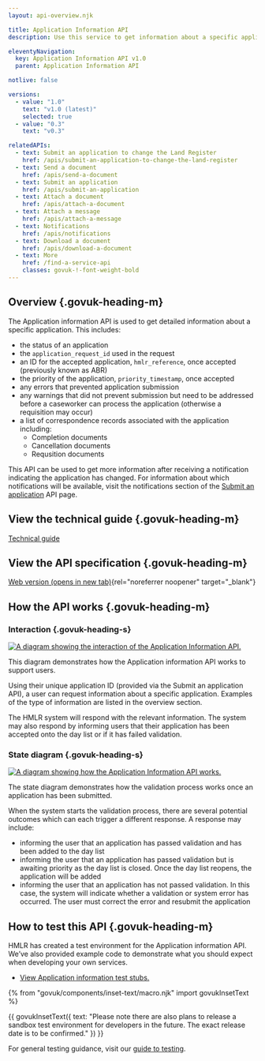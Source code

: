 ```yaml
---
layout: api-overview.njk

title: Application Information API
description: Use this service to get information about a specific application.

eleventyNavigation:
  key: Application Information API v1.0
  parent: Application Information API

notlive: false 

versions:
  - value: "1.0"
    text: "v1.0 (latest)"
    selected: true
  - value: "0.3"
    text: "v0.3"

relatedAPIs:
  - text: Submit an application to change the Land Register
    href: /apis/submit-an-application-to-change-the-land-register 
  - text: Send a document
    href: /apis/send-a-document
  - text: Submit an application
    href: /apis/submit-an-application
  - text: Attach a document
    href: /apis/attach-a-document
  - text: Attach a message
    href: /apis/attach-a-message
  - text: Notifications
    href: /apis/notifications
  - text: Download a document
    href: /apis/download-a-document
  - text: More
    href: /find-a-service-api
    classes: govuk-!-font-weight-bold
---
```

## Overview {.govuk-heading-m}

The Application information API is used to get detailed information about a specific application. This includes:

- the status of an application
- the `application_request_id` used in the request
- an ID for the accepted application, `hmlr_reference`, once accepted (previously known as ABR)
- the priority of the application, `priority_timestamp`, once accepted
- any errors that prevented application submission
- any warnings that did not prevent submission but need to be addressed before a caseworker can process the application (otherwise a requisition may occur)
- a list of correspondence records associated with the application including:
  - Completion documents
  - Cancellation documents
  - Requsition documents

This API can be used to get more information after receiving a notification indicating the application has changed. For information about which notifications will be available, visit the notifications section of the [Submit an application](/apis/submit-an-application/0.3/technical-guide) API page.

</section>

<section id="view-the-technical-guide">

## View the technical guide {.govuk-heading-m}

[Technical guide](./technical-guide)

</section>

<section id="view-the-api-specification">

## View the API specification {.govuk-heading-m}

[Web version (opens in new tab)](https://landregistry.github.io/bgtechdoc/vcad/v0_3/vcad-spec.html#tag/Application-information-API){rel="noreferrer noopener" target="_blank"}

</section>


<section id="how-the-api-works">

## How the API works {.govuk-heading-m}

### Interaction {.govuk-heading-s}

<a target="_blank" href="/assets/images/application-information/1.0/interaction-diagram.drawio.svg">
  <img src="/assets/images/application-information/1.0/interaction-diagram.drawio.svg" alt="A diagram showing the interaction of the Application Information API.">
</a>

This diagram demonstrates how the Application information API works to support users.

Using their unique application ID (provided via the Submit an application API), a user can request information about a specific application. Examples of the type of information are listed in the overview section.

The HMLR system will respond with the relevant information. The system may also respond by informing users that their application has been accepted onto the day list or if it has failed validation.

### State diagram {.govuk-heading-s}
<a markdown="1" target="_blank" href="/assets/images/application-information/1.0/state-diagram.drawio.svg">
  <img alt="A diagram showing how the Application Information API works." src="/assets/images/application-information/1.0/state-diagram.drawio.svg">
</a>

The state diagram demonstrates how the validation process works once an application has been submitted.

When the system starts the validation process, there are several potential outcomes which can each trigger a different response. A response may include:

- informing the user that an application has passed validation and has been added to the day list
- informing the user that an application has passed validation but is awaiting priority as the day list is closed. Once the day list reopens, the application will be added
- informing the user that an application has not passed validation. In this case, the system will indicate whether a validation or system error has occurred. The user must correct the error and resubmit the application

</section>

<section id="how-to-test-this-service-api">

##  How to test this API {.govuk-heading-m}
  
HMLR has created a test environment for the Application information API. We’ve also provided example code to demonstrate what you should expect when developing your own services.

<ul class="govuk-list">
  <li>
    <a class="govuk-link" href="./test-stubs">View Application information test stubs.</a>
  </li>
</ul>

{% from "govuk/components/inset-text/macro.njk" import govukInsetText %}

{{ govukInsetText({
  text: "Please note there are also plans to release a sandbox test environment for developers in the future. The exact release date is to be confirmed."
}) }}

For general testing guidance, visit our [guide to testing](/a-guide-to-testing).

</section>
